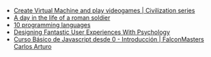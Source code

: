 + [Create Virtual Machine and play videogames | Civilization series](https://es.wikipedia.org/wiki/Civilization_(serie))
+ [A day in the life of a roman soldier](https://www.youtube.com/watch?v=P5e7cl19Ha0)
+ [10 programming languages](https://www.youtube.com/watch?v=7bE2mI4ePeU)
+ [Designing Fantastic User Experiences With Psychology](https://www.youtube.com/watch?v=VKRHzoz8aSQ)
+ [Curso Básico de Javascript desde 0 - Introducción | FalconMasters Carlos Arturo](https://www.youtube.com/watch?v=xnWtGNiG2lg)
